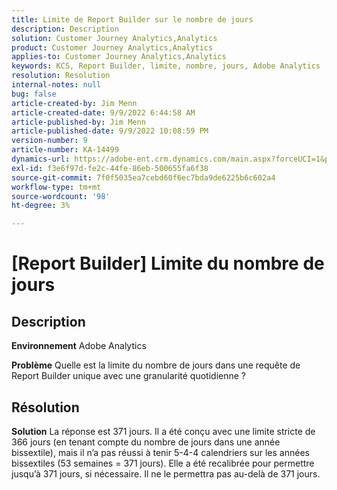 ```yaml
---
title: Limite de Report Builder sur le nombre de jours
description: Description
solution: Customer Journey Analytics,Analytics
product: Customer Journey Analytics,Analytics
applies-to: Customer Journey Analytics,Analytics
keywords: KCS, Report Builder, limite, nombre, jours, Adobe Analytics
resolution: Resolution
internal-notes: null
bug: false
article-created-by: Jim Menn
article-created-date: 9/9/2022 6:44:58 AM
article-published-by: Jim Menn
article-published-date: 9/9/2022 10:08:59 PM
version-number: 9
article-number: KA-14499
dynamics-url: https://adobe-ent.crm.dynamics.com/main.aspx?forceUCI=1&pagetype=entityrecord&etn=knowledgearticle&id=fcd64fe9-0a30-ed11-9db1-0022480866ad
exl-id: f3e6f97d-fe2c-44fe-86eb-500655fa6f38
source-git-commit: 7f0f5035ea7cebd60f6ec7bda9de6225b6c602a4
workflow-type: tm+mt
source-wordcount: '98'
ht-degree: 3%

---
```


# [Report Builder] Limite du nombre de jours

## Description


<b>Environnement</b>
Adobe Analytics

<b>Problème</b>
Quelle est la limite du nombre de jours dans une requête de Report Builder unique avec une granularité quotidienne ?


## Résolution


<b>Solution</b>
La réponse est 371 jours.
Il a été conçu avec une limite stricte de 366 jours (en tenant compte du nombre de jours dans une année bissextile), mais il n’a pas réussi à tenir 5-4-4 calendriers sur les années bissextiles (53 semaines = 371 jours).
Elle a été recalibrée pour permettre jusqu’à 371 jours, si nécessaire.
Il ne le permettra pas au-delà de 371 jours.
